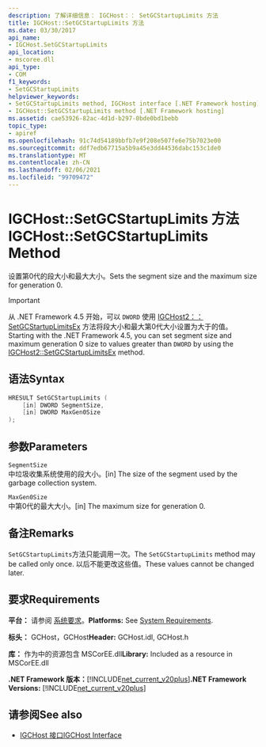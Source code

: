 ```yaml
---
description: 了解详细信息： IGCHost：： SetGCStartupLimits 方法
title: IGCHost::SetGCStartupLimits 方法
ms.date: 03/30/2017
api_name:
- IGCHost.SetGCStartupLimits
api_location:
- mscoree.dll
api_type:
- COM
f1_keywords:
- SetGCStartupLimits
helpviewer_keywords:
- SetGCStartupLimits method, IGCHost interface [.NET Framework hosting]
- IGCHost::SetGCStartupLimits method [.NET Framework hosting]
ms.assetid: cae53926-82ac-4d1d-b297-0bde0bd1bebb
topic_type:
- apiref
ms.openlocfilehash: 91c74d54189bbfb7e9f208e507fe6e75b7023e00
ms.sourcegitcommit: ddf7edb67715a5b9a45e3dd44536dabc153c1de0
ms.translationtype: MT
ms.contentlocale: zh-CN
ms.lasthandoff: 02/06/2021
ms.locfileid: "99709472"
---
```

# <a name="igchostsetgcstartuplimits-method"></a><span data-ttu-id="bdd5d-103">IGCHost::SetGCStartupLimits 方法</span><span class="sxs-lookup"><span data-stu-id="bdd5d-103">IGCHost::SetGCStartupLimits Method</span></span>

<span data-ttu-id="bdd5d-104">设置第0代的段大小和最大大小。</span><span class="sxs-lookup"><span data-stu-id="bdd5d-104">Sets the segment size and the maximum size for generation 0.</span></span>  
  
> [!IMPORTANT]
> <span data-ttu-id="bdd5d-105">从 .NET Framework 4.5 开始，可以 `DWORD` 使用 [IGCHost2：： SetGCStartupLimitsEx](igchost2-setgcstartuplimitsex-method.md) 方法将段大小和最大第0代大小设置为大于的值。</span><span class="sxs-lookup"><span data-stu-id="bdd5d-105">Starting with the .NET Framework 4.5, you can set segment size and maximum generation 0 size to values greater than `DWORD` by using the [IGCHost2::SetGCStartupLimitsEx](igchost2-setgcstartuplimitsex-method.md) method.</span></span>  
  
## <a name="syntax"></a><span data-ttu-id="bdd5d-106">语法</span><span class="sxs-lookup"><span data-stu-id="bdd5d-106">Syntax</span></span>  
  
```cpp  
HRESULT SetGCStartupLimits (  
    [in] DWORD SegmentSize,  
    [in] DWORD MaxGen0Size  
);  
```  
  
## <a name="parameters"></a><span data-ttu-id="bdd5d-107">参数</span><span class="sxs-lookup"><span data-stu-id="bdd5d-107">Parameters</span></span>  

 `SegmentSize`  
 <span data-ttu-id="bdd5d-108">中垃圾收集系统使用的段大小。</span><span class="sxs-lookup"><span data-stu-id="bdd5d-108">[in] The size of the segment used by the garbage collection system.</span></span>  
  
 `MaxGen0Size`  
 <span data-ttu-id="bdd5d-109">中第0代的最大大小。</span><span class="sxs-lookup"><span data-stu-id="bdd5d-109">[in] The maximum size for generation 0.</span></span>  
  
## <a name="remarks"></a><span data-ttu-id="bdd5d-110">备注</span><span class="sxs-lookup"><span data-stu-id="bdd5d-110">Remarks</span></span>  

 <span data-ttu-id="bdd5d-111">`SetGCStartupLimits`方法只能调用一次。</span><span class="sxs-lookup"><span data-stu-id="bdd5d-111">The `SetGCStartupLimits` method may be called only once.</span></span> <span data-ttu-id="bdd5d-112">以后不能更改这些值。</span><span class="sxs-lookup"><span data-stu-id="bdd5d-112">These values cannot be changed later.</span></span>  
  
## <a name="requirements"></a><span data-ttu-id="bdd5d-113">要求</span><span class="sxs-lookup"><span data-stu-id="bdd5d-113">Requirements</span></span>  

 <span data-ttu-id="bdd5d-114">**平台：** 请参阅 [系统要求](../../get-started/system-requirements.md)。</span><span class="sxs-lookup"><span data-stu-id="bdd5d-114">**Platforms:** See [System Requirements](../../get-started/system-requirements.md).</span></span>  
  
 <span data-ttu-id="bdd5d-115">**标头：** GCHost，GCHost</span><span class="sxs-lookup"><span data-stu-id="bdd5d-115">**Header:** GCHost.idl, GCHost.h</span></span>  
  
 <span data-ttu-id="bdd5d-116">**库：** 作为中的资源包含 MSCorEE.dll</span><span class="sxs-lookup"><span data-stu-id="bdd5d-116">**Library:** Included as a resource in MSCorEE.dll</span></span>  
  
 <span data-ttu-id="bdd5d-117">**.NET Framework 版本：**[!INCLUDE[net_current_v20plus](../../../../includes/net-current-v20plus-md.md)]</span><span class="sxs-lookup"><span data-stu-id="bdd5d-117">**.NET Framework Versions:** [!INCLUDE[net_current_v20plus](../../../../includes/net-current-v20plus-md.md)]</span></span>  
  
## <a name="see-also"></a><span data-ttu-id="bdd5d-118">请参阅</span><span class="sxs-lookup"><span data-stu-id="bdd5d-118">See also</span></span>

- [<span data-ttu-id="bdd5d-119">IGCHost 接口</span><span class="sxs-lookup"><span data-stu-id="bdd5d-119">IGCHost Interface</span></span>](igchost-interface.md)
